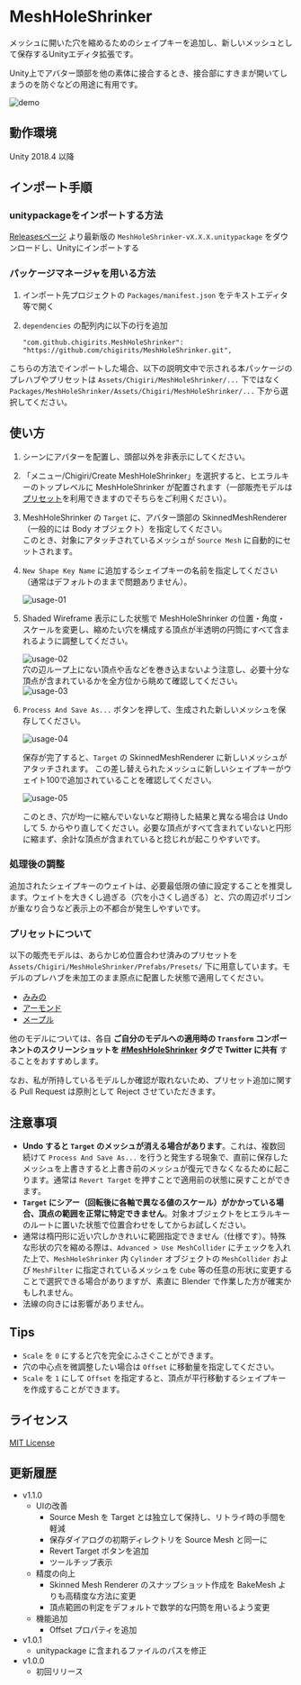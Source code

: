 # MeshHoleShrinker

メッシュに開いた穴を縮めるためのシェイプキーを追加し、新しいメッシュとして保存するUnityエディタ拡張です。

Unity上でアバター頭部を他の素体に接合するとき、接合部にすきまが開いてしまうのを防ぐなどの用途に有用です。

![demo](https://repository-images.githubusercontent.com/295406109/a2eb0680-f6d5-11ea-9672-da464eeef28f)

## 動作環境

Unity 2018.4 以降

## インポート手順

### unitypackageをインポートする方法

[Releasesページ](https://github.com/chigirits/MeshHoleShrinker/releases) より最新版の `MeshHoleShrinker-vX.X.X.unitypackage` をダウンロードし、Unityにインポートする

### パッケージマネージャを用いる方法

1. インポート先プロジェクトの `Packages/manifest.json` をテキストエディタ等で開く
2. `dependencies` の配列内に以下の行を追加
   
   ```
   "com.github.chigirits.MeshHoleShrinker": "https://github.com/chigirits/MeshHoleShrinker.git",
   ```

こちらの方法でインポートした場合、以下の説明文中で示される本パッケージのプレハブやプリセットは `Assets/Chigiri/MeshHoleShrinker/...` 下ではなく `Packages/MeshHoleShrinker/Assets/Chigiri/MeshHoleShrinker/...` 下から選択してください。

## 使い方

1. シーンにアバターを配置し、頭部以外を非表示にしてください。
2. 「メニュー/Chigiri/Create MeshHoleShrinker」を選択すると、ヒエラルキーのトップレベルに MeshHoleShrinker が配置されます（一部販売モデルは[プリセット](#プリセットについて)を利用できますのでそちらをご利用ください）。
3. MeshHoleShrinker の `Target` に、アバター頭部の SkinnedMeshRenderer（一般的には Body オブジェクト）を指定してください。<br>
   このとき、対象にアタッチされているメッシュが `Source Mesh` に自動的にセットされます。
4. `New Shape Key Name` に追加するシェイプキーの名前を指定してください（通常はデフォルトのままで問題ありません）。
   
   ![usage-01](https://user-images.githubusercontent.com/61717977/93324194-87583b00-f850-11ea-857b-50700a16e84b.png)
5. Shaded Wireframe 表示にした状態で MeshHoleShrinker の位置・角度・スケールを変更し、縮めたい穴を構成する頂点が半透明の円筒にすべて含まれるように調整してください。
   
   ![usage-02](https://user-images.githubusercontent.com/61717977/93084788-89df5700-f6cf-11ea-8d8b-5166c0bbc20a.png)<br>
   穴の辺ループ上にない頂点や舌などを巻き込まないよう注意し、必要十分な頂点が含まれているかを全方位から眺めて確認してください。<br>
   ![usage-03](https://user-images.githubusercontent.com/61717977/93084790-8a77ed80-f6cf-11ea-9f0a-491ec3954c05.png)
6. `Process And Save As...` ボタンを押して、生成された新しいメッシュを保存してください。
   
   ![usage-04](https://user-images.githubusercontent.com/61717977/93324199-88896800-f850-11ea-85b9-c7173f566ba7.png)


   保存が完了すると、`Target` の SkinnedMeshRenderer に新しいメッシュがアタッチされます。
   この差し替えられたメッシュに新しいシェイプキーがウェイト100で追加されていることを確認してください。
   
   ![usage-05](https://user-images.githubusercontent.com/61717977/93084798-8c41b100-f6cf-11ea-88b7-012b4444ccda.png)
   
   このとき、穴が均一に縮んでいないなど期待した結果と異なる場合は Undo して 5. からやり直してください。必要な頂点がすべて含まれていないと円形に縮まず、余計な頂点が含まれていると捻じれが起こりやすいです。

### 処理後の調整

追加されたシェイプキーのウェイトは、必要最低限の値に設定することを推奨します。ウェイトを大きくし過ぎる（穴を小さくし過ぎる）と、穴の周辺ポリゴンが重なり合うなど表示上の不都合が発生しやすいです。

### プリセットについて

以下の販売モデルは、あらかじめ位置合わせ済みのプリセットを `Assets/Chigiri/MeshHoleShrinker/Prefabs/Presets/` 下に用意しています。モデルのプレハブを未加工のまま原点に配置した状態で適用してください。

- [みみの](https://booth.pm/ja/items/1336133)
- [アーモンド](https://booth.pm/ja/items/2012982)
- [メープル](https://booth.pm/ja/items/1948102)

他のモデルについては、各自 **ご自分のモデルへの適用時の `Transform` コンポーネントのスクリーンショットを [#MeshHoleShrinker](https://twitter.com/search?q=%23MeshHoleShrinker&src=typed_query) タグで Twitter に共有** することをおすすめします。

なお、私が所持しているモデルしか確認が取れないため、プリセット追加に関する Pull Request は原則として Reject させていただきます。

## 注意事項

- **Undo すると `Target` のメッシュが消える場合があります**。これは、複数回続けて `Process And Save As...` を行うと発生する現象で、直前に保存したメッシュを上書きすると上書き前のメッシュが復元できなくなるために起こります。通常は `Revert Target` を押すことで適用前の状態に戻すことができます。
- **`Target` にシアー（回転後に各軸で異なる値のスケール）がかかっている場合、頂点の範囲を正常に特定できません**。対象オブジェクトをヒエラルキーのルートに置いた状態で位置合わせをしてからお試しください。
- 通常は楕円形に近い穴しかきれいに範囲指定できません（仕様です）。特殊な形状の穴を縮める際は、`Advanced > Use MeshCollider` にチェックを入れた上で、`MeshHoleShrinker` 内 `Cylinder` オブジェクトの `MeshCollider` および `MeshFilter` に指定されているメッシュを `Cube` 等の任意の形状に変更することで選択できる場合がありますが、素直に Blender で作業した方が確実かもしれません。
- 法線の向きには影響がありません。

## Tips

- `Scale` を `0` にすると穴を完全にふさぐことができます。
- 穴の中心点を微調整したい場合は `Offset` に移動量を指定してください。
- `Scale` を `1` にして `Offset` を指定すると、頂点が平行移動するシェイプキーを作成することができます。

## ライセンス

[MIT License](./LICENSE)

## 更新履歴

- v1.1.0
  - UIの改善
    - Source Mesh を Target とは独立して保持し、リトライ時の手間を軽減
    - 保存ダイアログの初期ディレクトリを Source Mesh と同一に
    - Revert Target ボタンを追加
    - ツールチップ表示
  - 精度の向上
    - Skinned Mesh Renderer のスナップショット作成を BakeMesh よりも高精度な方法に変更
    - 頂点範囲の判定をデフォルトで数学的な円筒を用いるよう変更
  - 機能追加
    - Offset プロパティを追加
- v1.0.1
  - unitypackage に含まれるファイルのパスを修正
- v1.0.0
  - 初回リリース
